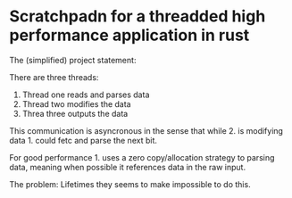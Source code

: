# Scratchpadn for a threadded high performance application in rust

The (simplified) project statement:

There are three threads:
1. Thread one reads and parses data
2. Thread two modifies the data
3. Threa three outputs the data

This communication is asyncronous in the sense that while 2. is modifying data 1. could fetc and parse the next bit.

For good performance 1. uses a zero copy/allocation strategy to parsing data, meaning when possible it references data in the raw input.

The problem: Lifetimes they seems to make impossible to do this.
